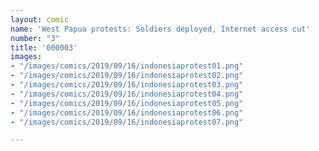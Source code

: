 ```yaml
---
layout: comic
name: 'West Papua protests: Soldiers deployed, Internet access cut'
number: "3"
title: '000003'
images:
- "/images/comics/2019/09/16/indonesiaprotest01.png"
- "/images/comics/2019/09/16/indonesiaprotest02.png"
- "/images/comics/2019/09/16/indonesiaprotest03.png"
- "/images/comics/2019/09/16/indonesiaprotest04.png"
- "/images/comics/2019/09/16/indonesiaprotest05.png"
- "/images/comics/2019/09/16/indonesiaprotest06.png"
- "/images/comics/2019/09/16/indonesiaprotest07.png"

---
```

